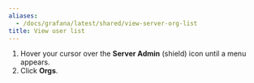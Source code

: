 ```yaml
---
aliases:
  - /docs/grafana/latest/shared/view-server-org-list
title: View user list
---
```


1. Hover your cursor over the **Server Admin** (shield) icon until a menu appears.
1. Click **Orgs**.
